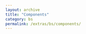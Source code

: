 ```yaml
---
layout: archive
title: "Components"
category: bs
permalink: /extras/bs/components/
---
```

<script>
    document.location = "/extras/bs";
</script>